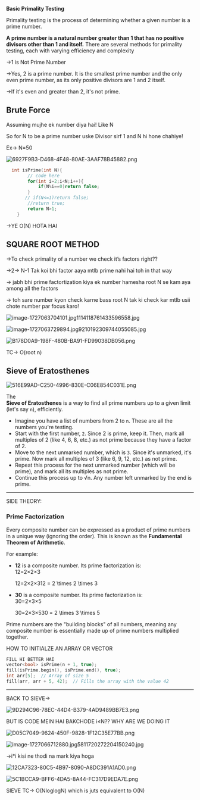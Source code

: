 **Basic Primality Testing**

Primality testing is the process of determining whether a given number is a prime number.

**A prime number is a natural number greater than 1 that has no positive divisors other than 1 and itself.** There are several methods for primality testing, each with varying efficiency and complexity

→1 is Not Prime Number

→Yes, 2 is a prime number. It is the smallest prime number and the only even prime number, as its only positive divisors are 1 and 2 itself.

→If it's even and greater than 2, it's not prime.

## Brute Force

Assuming mujhe ek number diya hai! Like N

So for N to be a prime number uske Divisor sirf 1 and N hi hone chahiye!

Ex→ N=50

![6927F9B3-D468-4F48-80AE-3AAF78B45882.png](../../../../../../Images/6927F9B3-D468-4F48-80AE-3AAF78B45882.png)

```C++
  int isPrime(int N){
        // code here
        for(int i=2;i<N;i++){
            if(N%i==0)return false;
        }
       // if(N<=1)return false;
        //return true;
        return N>1;
    }
```

→YE O(N) HOTA HAI

## SQUARE ROOT METHOD

→To check primality of a number we check it’s factors right??

→2→ N-1 Tak koi bhi factor aaya mtlb prime nahi hai toh in that way

→ jabh bhi prime factortization kiya ek number hamesha root N se kam aya among all the factors

→ toh sare number kyon check karne bass root N tak ki check kar mtlb usii chote number par focus karo!

![image-1727063704101.jpg1114118761433596558.jpg](../../../../../../Images/image-1727063704101.jpg1114118761433596558.jpg)

![image-1727063729894.jpg9210192309744055085.jpg](../../../../../../Images/image-1727063729894.jpg9210192309744055085.jpg)

![B178D0A9-198F-480B-BA91-FD99038DB056.png](../../../../../../Images/B178D0A9-198F-480B-BA91-FD99038DB056.png)

TC→ O(root n)

## Sieve of Eratosthenes

![516E99AD-C250-4996-830E-C06E854C031E.png](../../../../../../Images/516E99AD-C250-4996-830E-C06E854C031E.png)

  
The  
**Sieve of Eratosthenes** is a way to find all prime numbers up to a given limit (let's say `n`), efficiently.  
  
  

- Imagine you have a list of numbers from 2 to `n`. These are all the numbers you're testing.
- Start with the first number, `2`. Since 2 is prime, keep it. Then, mark all multiples of 2 (like 4, 6, 8, etc.) as not prime because they have a factor of 2.
- Move to the next unmarked number, which is `3`. Since it's unmarked, it's prime. Now mark all multiples of 3 (like 6, 9, 12, etc.) as not prime.
- Repeat this process for the next unmarked number (which will be prime), and mark all its multiples as not prime.
- Continue this process up to √n. Any number left unmarked by the end is prime.

---

SIDE THEORY:

### Prime Factorization

Every composite number can be expressed as a product of prime numbers in a unique way (ignoring the order). This is known as the **Fundamental Theorem of Arithmetic**.

For example:

- **12** is a composite number. Its prime factorization is:  
    12=2×2×3  
    
    12=2×2×312 = 2 \times 2 \times 3
    
- **30** is a composite number. Its prime factorization is:  
    30=2×3×5  
    
    30=2×3×530 = 2 \times 3 \times 5
    

Prime numbers are the "building blocks" of all numbers, meaning any composite number is essentially made up of prime numbers multiplied together.

HOW TO INITIALZE AN ARRAY OR VECTOR

```C++
FILL HI BETTER HAI 
vector<bool> isPrime(n + 1, true);
fill(isPrime.begin(), isPrime.end(), true);
int arr[5];  // Array of size 5
fill(arr, arr + 5, 42);  // Fills the array with the value 42
```

  

---

BACK TO SIEVE→

![9D294C96-78EC-44D4-B379-4AD9489BB7E3.png](../../../../../../Images/9D294C96-78EC-44D4-B379-4AD9489BB7E3.png)

  

BUT IS CODE MEIN HAI BAKCHODE i≤N?? WHY ARE WE DOING IT

![D05C7049-9624-450F-9828-1F12C35E77BB.png](../../../../../../Images/D05C7049-9624-450F-9828-1F12C35E77BB.png)

![image-1727066712880.jpg5811720272204150240.jpg](../../../../../../Images/image-1727066712880.jpg5811720272204150240.jpg)

→i*i kisi ne thodi na mark kiya hoga

![12CA7323-80C5-4B97-8090-A8DC391A1AD0.png](../../../../../../Images/12CA7323-80C5-4B97-8090-A8DC391A1AD0.png)

![5C1BCCA9-BFF6-4DA5-8A44-FC317D9EDA7E.png](../../../../../../Images/5C1BCCA9-BFF6-4DA5-8A44-FC317D9EDA7E.png)

SIEVE TC→ O(NloglogN) which is juts equivalent to O(N)
